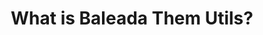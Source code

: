 ---
title: What is Baleada Them Utils?
tags: Configuration utilities, Tailwind CSS
publish: false
order: 0
---